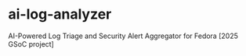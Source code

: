 # ai-log-analyzer
AI-Powered Log Triage and Security Alert Aggregator for Fedora [2025 GSoC project]
